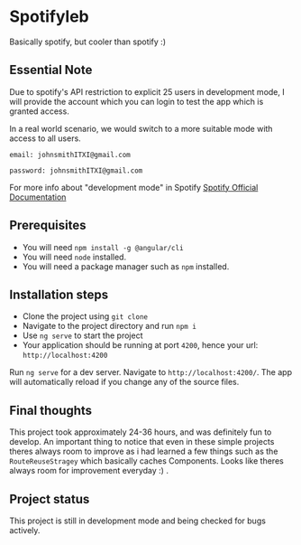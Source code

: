 # Spotifyleb

Basically spotify, but cooler than spotify :)

## Essential Note

Due to spotify's API restriction to explicit 25 users in development mode,
I will provide the account which you can login to test the app which is granted access.

In a real world scenario, we would switch to a more suitable mode with access to all users.

`email: johnsmithITXI@gmail.com `

`password: johnsmithITXI@gmail.com `

For more info about "development mode" in Spotify [Spotify Official Documentation](https://developer.spotify.com/community/news/2021/05/27/improving-the-developer-and-user-experience-for-third-party-apps/)

## Prerequisites
- You will need `npm install -g @angular/cli`
- You will need `node` installed.
- You will need a package manager such as `npm` installed.

## Installation steps

- Clone the project using `git clone`
- Navigate to the project directory and run `npm i`
- Use `ng serve` to start the project
- Your application should be running at port `4200`, hence your url: `http://localhost:4200`

Run `ng serve` for a dev server. Navigate to `http://localhost:4200/`. The app will automatically reload if you change any of the source files.

## Final thoughts

This project took approximately 24-36 hours, and was definitely fun to develop. An important thing to notice that even in these simple projects theres always room to improve as i had learned a few things such as the `RouteReuseStragey` which basically caches Components. Looks like theres always room for improvement everyday :) .

## Project status

This project is still in development mode and being checked for bugs actively.
